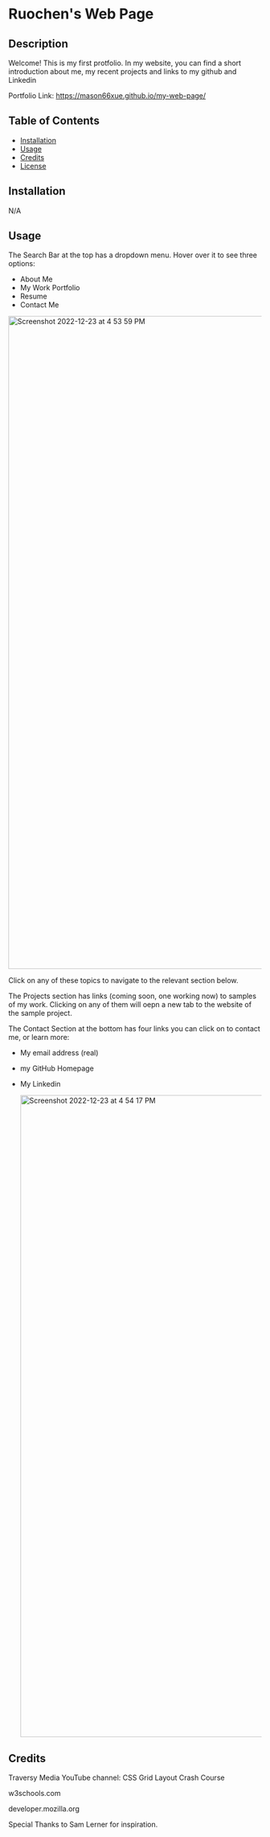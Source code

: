 # Ruochen's Web Page

## Description

Welcome! This is my first protfolio. In my website, you can find a short introduction about me, my recent projects and links to my github and Linkedin

Portfolio Link: https://mason66xue.github.io/my-web-page/


## Table of Contents
- [Installation](#installation)
- [Usage](#usage)
- [Credits](#credits)
- [License](#license)

## Installation

N/A

## Usage

The Search Bar at the top has a dropdown menu.  Hover over it to see three options:
* About Me
* My Work Portfolio
* Resume
* Contact Me

<img width="1299" alt="Screenshot 2022-12-23 at 4 53 59 PM" src="https://user-images.githubusercontent.com/117794323/209408742-79b03f88-51d8-4d89-9016-7b3c91d3fda5.png">



Click on any of these topics to navigate to the relevant section below.



The Projects section has links (coming soon, one working now) to samples of my work.  Clicking on any of them will oepn a new tab to the website of the sample project.

The Contact Section at the bottom has four links you can click on to contact me, or learn more:
* My email address (real)
* my GitHub Homepage
* My Linkedin 

   <img width="1277" alt="Screenshot 2022-12-23 at 4 54 17 PM" src="https://user-images.githubusercontent.com/117794323/209408766-9cd2f728-05c2-43f1-8ff4-c8e0ce04ac3f.png">

## Credits

Traversy Media YouTube channel:  CSS Grid Layout Crash Course

w3schools.com

developer.mozilla.org

Special Thanks to Sam Lerner for inspiration.
